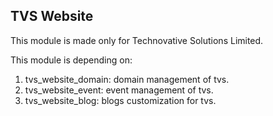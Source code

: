 TVS Website
----------

This module is made only for Technovative Solutions Limited.

This module is depending on:
1. tvs_website_domain: domain management of tvs.
2. tvs_website_event: event management of tvs.
3. tvs_website_blog: blogs customization for tvs. 
